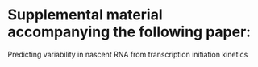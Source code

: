 # Supplemental material accompanying the following paper:

Predicting variability in nascent RNA from transcription initiation kinetics

